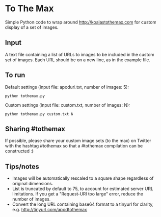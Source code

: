 # To The Max
Simple Python code to wrap around http://koalastothemax.com for custom display of a set of images. 

## Input 
A text file containing a list of URLs to images to be included in the custom set of images. Each URL should be on a new line, as in the example file.

## To run
Default settings (input file: apodurl.txt, number of images: 5):

`python tothemax.py`

Custom settings (input file: custom.txt, number of images: N):

`python tothemax.py custom.txt N`

## Sharing #tothemax
If possible, please share your custom image sets (to the max) on Twitter with the hashtag #tothemax so that a #tothemax compilation can be constructed :)

## Tips/notes
* Images will be automatically rescaled to a square shape regardless of original dimensions. 
* List is truncated by default to 75, to account for estimated server URL limitations. If you get a "Request-URI too large" error, reduce the number of images. 
* Convert the long URL containing base64 format to a tinyurl for clarity, e.g. http://tinyurl.com/apodtothemax
